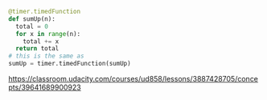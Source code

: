 ```python
@timer.timedFunction
def sumUp(n):
  total = 0
  for x in range(n):
    total += x
  return total
# this is the same as 
sumUp = timer.timedFunction(sumUp)
```
https://classroom.udacity.com/courses/ud858/lessons/3887428705/concepts/39641689900923
